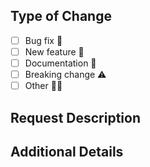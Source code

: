 <!-- Thanks for opening a PR! Your contribution is much appreciated. -->

## Type of Change

<!-- Check the boxes with an 'x' that refers to your changes. -->

<!-- At least one checkbox needs to be selected. -->

- [ ] Bug fix 🐛
- [ ] New feature 🚀
- [ ] Documentation 📖
- [ ] Breaking change ⚠️
- [ ] Other 🧑‍💻

## Request Description

<!-- Describe your new request in detail. -->

<!-- Add links to related issues, e.g. Fixes #number, Resolves #number, Closes #number etc. -->

## Additional Details

<!-- Provide additional information if necessary. -->

<!-- Otherwise, feel free to delete the section. -->

